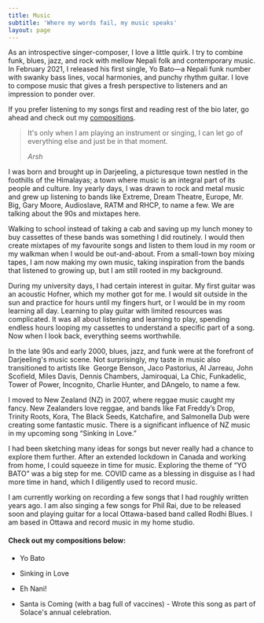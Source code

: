 ```yaml
---
title: Music
subtitle: 'Where my words fail, my music speaks'
layout: page
---
```

As an introspective singer-composer, I love a little quirk. I try to combine funk, blues, jazz, and rock with mellow Nepali folk and contemporary music. In February 2021, I released his first single, Yo Bato—a Nepali funk number with swanky bass lines, vocal harmonies, and punchy rhythm guitar. I love to compose music that gives a fresh perspective to listeners and an impression to ponder over.  

If you prefer listening to my songs first and reading rest of the bio later, go ahead and check out my [compositions](#songs).

> It's only when I am playing an instrument or singing, I can let go of everything else and just be in that moment.
>
> <cite>Arsh</cite>

I was born and brought up in Darjeeling, a picturesque town nestled in the foothills of the Himalayas; a town where music is an integral part of its people and culture. Iny yearly days, I was drawn to rock and metal music and grew up listening to bands like Extreme, Dream Theatre, Europe, Mr. Big, Gary Moore, Audioslave, RATM and RHCP, to name a few. We are talking about the 90s and mixtapes here. 

Walking to school instead of taking a cab and saving up my lunch money to buy cassettes of these bands was something I did routinely. I would then create mixtapes of my favourite songs and listen to them loud in my room or my walkman when I would be out-and-about. From a small-town boy mixing tapes, I am now making my own music, taking inspiration from the bands that listened to growing up, but I am still rooted in my background. 

During my university days, I had certain interest in guitar. My first guitar was an acoustic Hofner, which my mother got for me. I would sit outside in the sun and practice for hours until my fingers hurt, or I would be in my room learning all day. Learning to play guitar with limited resources was complicated. It was all about listening and learning to play, spending endless hours looping my cassettes to understand a specific part of a song. Now when I look back, everything seems worthwhile. 

In the late 90s and early 2000, blues, jazz, and funk were at the forefront of Darjeeling's music scene. Not surprisingly, my taste in music also transitioned to artists like  George Benson, Jaco Pastorius, Al Jarreau, John Scofield, Miles Davis, Dennis Chambers, Jamiroquai, La Chic, Funkadelic, Tower of Power, Incognito, Charlie Hunter, and DAngelo, to name a few.

I moved to New Zealand (NZ) in 2007, where reggae music caught my fancy. New Zealanders love reggae, and bands like Fat Freddy’s Drop, Trinity Roots, Kora, The Black Seeds, Katchafire, and Salmonella Dub were creating some fantastic music. There is a significant influence of NZ music in my upcoming song “Sinking in Love.”

I had been sketching many ideas for songs but never really had a chance to explore them further. After an extended lockdown in Canada and working from home, I could squeeze in time for music. Exploring the theme of “YO BATO” was a big step for me. COVID came as a blessing in disguise as I had more time in hand, which I diligently used to record music. 

I am currently working on recording a few songs that I had roughly written years ago. I am also singing a few songs for Phil Rai, due to be released soon and playing guitar for a local Ottawa-based band called Rodhi Blues. I am based in Ottawa and record music in my home studio.

#### <a name="songs"></a>Check out my compositions below:

*   Yo Bato

*   Sinking in Love

*   Eh Nani!

*   Santa is Coming (with a bag full of vaccines) - Wrote this song as part of Solace's annual celebration.
